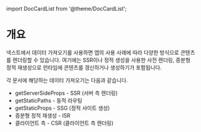 import DocCardList from '@theme/DocCardList';

# 개요

넥스트에서 데이터 가져오기를 사용하면 앱의 사용 사례에 따라 다양한 방식으로 콘텐츠를 렌더링할 수 있습니다. 여기에는 SSR이나 정적 생성을 사용한 사전 렌더링, 증분형 정적 재생성으로 런타임에 콘텐츠를 갱신하거나 생성하기가 포함됩니다.

각 문서에 해당하는 데이터 가져오기는 다음과 같습니다.

- getServerSideProps - SSR (서버 측 렌더링)
- getStaticPaths - 동적 라우팅
- getStaticProps - SSG (정적 사이트 생성)
- 증분형 정적 재생성 - ISR
- 클라이언트 측 - CSR (클라이언트 측 렌더링)

<DocCardList />
